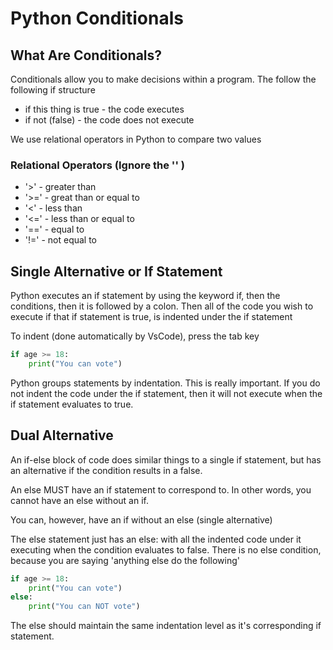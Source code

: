 # Python Conditionals

## What Are Conditionals?

Conditionals allow you to make decisions within a program.  The follow the following if structure

- if this thing is true - the code executes
- if not (false) - the code does not execute

We use relational operators in Python to compare two values

### Relational Operators (Ignore the '' )

- '>' - greater than
- '>=' - great than or equal to
- '<' - less than
- '<=' - less than or equal to
- '==' - equal to
- '!=' - not equal to

## Single Alternative or If Statement
Python executes an if statement by using the keyword if, then the conditions, then it is followed by a colon.  Then all of the code you wish to execute if that if statement is true, is indented under the if statement

To indent (done automatically by VsCode), press the tab key

```python
if age >= 18:
    print("You can vote")
```
Python groups statements by indentation.  This is really important.  If you do not indent the code under the if statement, then it will not execute when the if statement evaluates to true.

## Dual Alternative
An if-else block of code does similar things to a single if statement, but has an alternative if the condition results in a false.

An else MUST have an if statement to correspond to.  In other words, you cannot have an else without an if.

You can, however, have an if without an else (single alternative)

The else statement just has an else: with all the indented code under it executing when the condition evaluates to false.  There is no else condition, because you are saying 'anything else do the following'

```python
if age >= 18:
    print("You can vote")
else:
    print("You can NOT vote")
```

The else should maintain the same indentation level as it's corresponding if statement.

